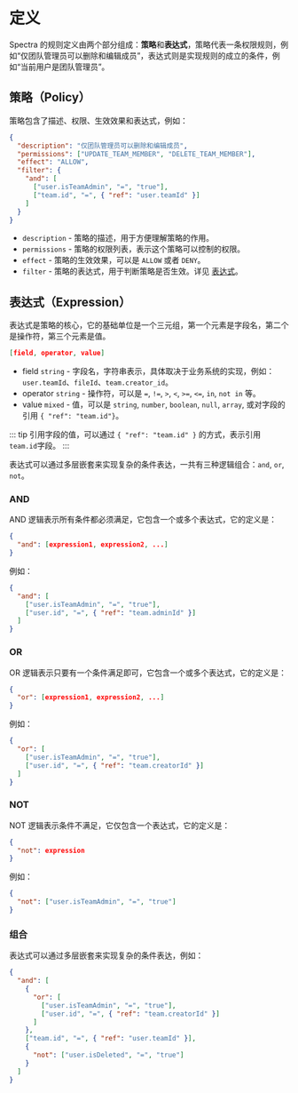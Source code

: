 # 定义

Spectra 的规则定义由两个部分组成：**策略**和**表达式**，策略代表一条权限规则，例如“仅团队管理员可以删除和编辑成员”，表达式则是实现规则的成立的条件，例如“当前用户是团队管理员”。

## 策略（Policy）

策略包含了描述、权限、生效效果和表达式，例如：

```json
{
  "description": "仅团队管理员可以删除和编辑成员",
  "permissions": ["UPDATE_TEAM_MEMBER", "DELETE_TEAM_MEMBER"],
  "effect": "ALLOW",
  "filter": {
    "and": [
      ["user.isTeamAdmin", "=", "true"],
      ["team.id", "=", { "ref": "user.teamId" }]
    ]
  }
}
```

- `description` - 策略的描述，用于方便理解策略的作用。
- `permissions` - 策略的权限列表，表示这个策略可以控制的权限。
- `effect` - 策略的生效效果，可以是 `ALLOW` 或者 `DENY`。
- `filter` - 策略的表达式，用于判断策略是否生效。详见 [表达式](#表达式-expression)。

## 表达式（Expression）

表达式是策略的核心，它的基础单位是一个三元组，第一个元素是字段名，第二个是操作符，第三个元素是值。

```json
[field, operator, value]
```

- field `string` - 字段名，字符串表示，具体取决于业务系统的实现，例如：`user.teamId`、`fileId`、`team.creator_id`。
- operator `string` - 操作符，可以是 `=`, `!=`, `>`, `<`, `>=`, `<=`, `in`, `not in` 等。
- value `mixed` - 值，可以是 `string`, `number`, `boolean`, `null`, `array`, 或对字段的引用 `{ "ref": "team.id"}`。

::: tip
引用字段的值，可以通过 `{ "ref": "team.id" }` 的方式，表示引用 `team.id`字段。
:::

表达式可以通过多层嵌套来实现复杂的条件表达，一共有三种逻辑组合：`and`, `or`, `not`。

### AND

AND 逻辑表示所有条件都必须满足，它包含一个或多个表达式，它的定义是：

```json
{
  "and": [expression1, expression2, ...]
}
```

例如：

```json
{
  "and": [
    ["user.isTeamAdmin", "=", "true"],
    ["user.id", "=", { "ref": "team.adminId" }]
  ]
}
```

### OR

OR 逻辑表示只要有一个条件满足即可，它包含一个或多个表达式，它的定义是：

```json
{
  "or": [expression1, expression2, ...]
}
```

例如：

```json
{
  "or": [
    ["user.isTeamAdmin", "=", "true"],
    ["user.id", "=", { "ref": "team.creatorId" }]
  ]
}
```

### NOT

NOT 逻辑表示条件不满足，它仅包含一个表达式，它的定义是：

```json
{
  "not": expression
}
```

例如：

```json
{
  "not": ["user.isTeamAdmin", "=", "true"]
}
```

### 组合

表达式可以通过多层嵌套来实现复杂的条件表达，例如：

```json
{
  "and": [
    {
      "or": [
        ["user.isTeamAdmin", "=", "true"],
        ["user.id", "=", { "ref": "team.creatorId" }]
      ]
    },
    ["team.id", "=", { "ref": "user.teamId" }],
    {
      "not": ["user.isDeleted", "=", "true"]
    }
  ]
}
```
